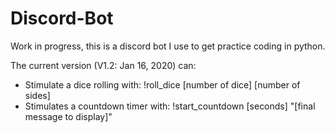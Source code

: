 # Discord-Bot
Work in progress, this is a discord bot I use to get practice coding in python. 

The current version (V1.2: Jan 16, 2020) can:

 - Stimulate a dice rolling with: !roll_dice [number of dice] [number of sides]
 - Stimulates a countdown timer with: !start_countdown [seconds] "[final message to display]"


